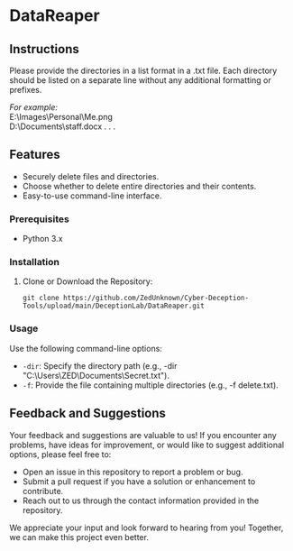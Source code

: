# DataReaper

## Instructions
Please provide the directories in a list format in a .txt file. Each directory should be listed on a separate line without any additional formatting or prefixes.

_For example:_</br>
E:\Images\Personal\Me.png</br>
D:\Documents\staff.docx
.
.
.

## Features

- Securely delete files and directories.
- Choose whether to delete entire directories and their contents.
- Easy-to-use command-line interface.


### Prerequisites

- Python 3.x

### Installation

1. Clone or Download the Repository:

   ```shell
   git clone https://github.com/ZedUnknown/Cyber-Deception-Tools/upload/main/DeceptionLab/DataReaper.git

### Usage
Use the following command-line options:

- `-dir`: Specify the directory path (e.g., -dir "C:\Users\ZED\Documents\Secret.txt").
- `-f`: Provide the file containing multiple directories (e.g., -f delete.txt).

## Feedback and Suggestions

Your feedback and suggestions are valuable to us! If you encounter any problems, have ideas for improvement, or would like to suggest additional options, please feel free to:

- Open an issue in this repository to report a problem or bug.
- Submit a pull request if you have a solution or enhancement to contribute.
- Reach out to us through the contact information provided in the repository.

We appreciate your input and look forward to hearing from you! Together, we can make this project even better.
